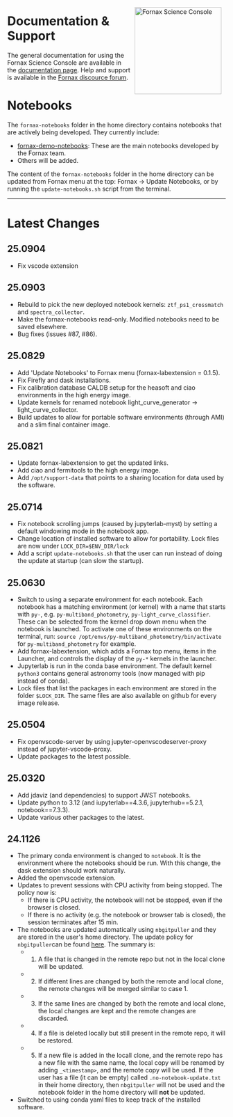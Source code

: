 
<img src="https://nasa-fornax.github.io/fornax-demo-notebooks/_static/fornax_logo.png" alt="Fornax Science Console"
    style="float: right; width: 200px; margin: 10px;" />

# Documentation & Support
The general documentation for using the Fornax Science Console are available in 
the [documentation page](https://nasa-fornax.github.io/fornax-documentation/).
Help and support is available in the [Fornax discource forum](https://discourse.fornax.sciencecloud.nasa.gov).

# Notebooks
The `fornax-notebooks` folder in the home directory contains notebooks that are actively being
developed. They currently include:
- [fornax-demo-notebooks](fornax-demo-notebooks/README.md): These are the main notebooks developed
  by the Fornax team.
- Others will be added.

The content of the `fornax-notebooks` folder in the home directory can be updated from Fornax menu
at the top: Fornax -> Update Notebooks, or by running the `update-notebooks.sh` script from the
terminal.

---
# Latest Changes

## 25.0904
- Fix vscode extension

## 25.0903
- Rebuild to pick the new deployed notebook kernels: `ztf_ps1_crossmatch` and `spectra_collector`.
- Make the fornax-notebooks read-only. Modified notebooks need to be saved elsewhere.
- Bug fixes (issues #87, #86).

## 25.0829
- Add 'Update Notebooks' to Fornax menu (fornax-labextension = 0.1.5).
- Fix Firefly and dask installations.
- Fix calibration database CALDB setup for the heasoft and ciao environments in the high energy image.
- Update kernels for renamed notebook light_curve_generator -> light_curve_collector.
- Build updates to allow for portable software environments (through AMI) and a slim final container image.

## 25.0821
- Update fornax-labextension to get the updated links.
- Add ciao and fermitools to the high energy image.
- Add `/opt/support-data` that points to a sharing location for data used by the software.

## 25.0714
- Fix notebook scrolling jumps (caused by jupyterlab-myst) by setting a default windowing mode in the notebook app.
- Change location of installed software to allow for portability. Lock files are now
  under `LOCK_DIR=$ENV_DIR/lock`
- Add a script `update-notebooks.sh` that the user can run instead of doing the update
  at startup (can slow the startup).

## 25.0630
- Switch to using a separate environment for each notebook. Each notebook has a matching
  environment (or kernel) with a name that starts with `py-`, e.g. `py-multiband_photometry`,
  `py-light_curve_classifier`. These can be selected from the kernel drop down menu when the 
  notebook is launched. To activate one of these environments on the terminal, run:
  `source /opt/envs/py-multiband_photometry/bin/activate` for `py-multiband_photometry` for example.
- Add fornax-labextension, which adds a Fornax top menu, items in the Launcher, and controls the
  display of the `py-*` kernels in the launcher.
- Jupyterlab is run in the conda base environment. The default kernel `python3` contains 
  general astronomy tools (now managed with pip instead of conda).
- Lock files that list the packages in each environment are stored in the folder `$LOCK_DIR`.
  The same files are also available on github for every image release.


## 25.0504
- Fix openvscode-server by using jupyter-openvscodeserver-proxy instead of jupyter-vscode-proxy.
- Update packages to the latest possible.

## 25.0320
- Add jdaviz (and dependencies) to support JWST notebooks.
- Update python to 3.12 (and iupyterlab==4.3.6, jupyterhub==5.2.1, notebook==7.3.3).
- Update various other packages to the latest.

## 24.1126
- The primary conda environment is changed to `notebook`. It is the environment
where the notebooks should be run. With this change, the dask extension should
work naturally.
- Added the openvscode extension.
- Updates to prevent sessions with CPU activity from being stopped. The policy now is:
    - If there is CPU activity, the notebook will not be stopped, even if the browser
    is closed.
    - If there is no activity (e.g. the notebook or browser tab is closed),
    the session terminates after 15 min. 
- The notebooks are updated automatically using `nbgitpuller` and they are
stored in the user's home directory. The update policy for `nbgitpuller`can be found
[here](https://nbgitpuller.readthedocs.io/en/latest/topic/automatic-merging.html#topic-automatic-merging).
The summary is:
    - 1. A file that is changed in the remote repo but not in the local clone will be updated.
    - 2. If different lines are changed by both the remote and local clone, the remote
    changes will be merged similar to case 1.
    - 3. If the same lines are changed by both the remote and local clone, the local
    changes are kept and the remote changes are discarded.
    - 4. If a file is deleted locally but still present in the remote repo, it will be restored.
    - 5. If a new file is added in the locall clone, and the remote repo has a new file with
    the same name, the local copy will be renamed by adding `_<timestamp>`, and the remote copy
    will be used.
If the user has a file (it can be empty) called `.no-notebook-update.txt` in their home
directory, then `nbgitpuller` will not be used and the notebook folder in the home
directory will **not** be updated.
- Switched to using conda yaml files to keep track of the installed software.